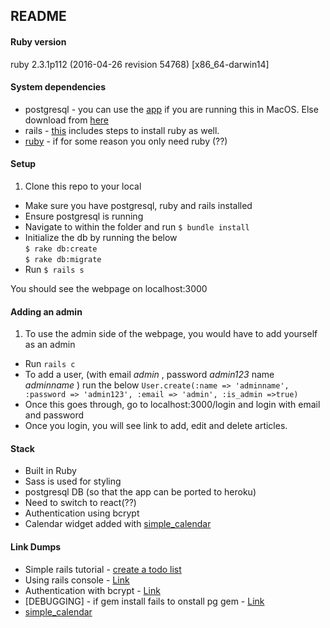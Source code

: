 ## README

#### Ruby version
ruby 2.3.1p112 (2016-04-26 revision 54768) [x86_64-darwin14]

#### System dependencies
* postgresql - you can use the [app](http://postgresapp.com/) if you are running this in MacOS. Else download from [here](https://www.postgresql.org/download/)
* rails - [this](http://www.tutorialspoint.com/ruby-on-rails/rails-installation.htm) includes steps to install ruby as well.
* [ruby](https://www.ruby-lang.org/en/documentation/installation/) - if for some reason you only need ruby (??)

#### Setup
1. Clone this repo to your local
* Make sure you have postgresql, ruby and rails installed
* Ensure postgresql is running
* Navigate to within the folder and run `$ bundle install`
* Initialize the db by running the below
  <br>
  `$ rake db:create`
  <br>
  `$ rake db:migrate`
* Run `$ rails s`

You should see the webpage on localhost:3000

#### Adding an admin
1. To use the admin side of the webpage, you would have to add yourself as an admin
* Run `rails c`
* To add a user, (with email *admin* , password *admin123* name *adminname* ) run the below
`User.create(:name => 'adminname', :password => 'admin123', :email => 'admin', :is_admin =>true)`
* Once this goes through, go to localhost:3000/login and login with email and password
* Once you login, you will see link to add, edit and delete articles.

#### Stack
* Built in Ruby
* Sass is used for styling
* postgresql DB (so that the app can be ported to heroku)
* Need to switch to react(??)
* Authentication using bcrypt
* Calendar widget added with [simple_calendar](https://github.com/excid3/simple_calendar)

#### Link Dumps
* Simple rails tutorial - [create a todo list](http://masteruby.github.io/weekly-rails/2014/03/22/how-to-create-todo-list-app-static-pages.html#.V6OsJNArJE7)
* Using rails console - [Link](http://www.giantflyingsaucer.com/blog/?p=1891)
* Authentication with bcrypt - [Link](https://gist.github.com/thebucknerlife/10090014)
* [DEBUGGING] - if gem install fails to onstall pg gem - [Link](http://stackoverflow.com/questions/19262312/installing-pg-gem-on-os-x-failure-to-build-native-extension)
* [simple_calendar](https://github.com/excid3/simple_calendar)
